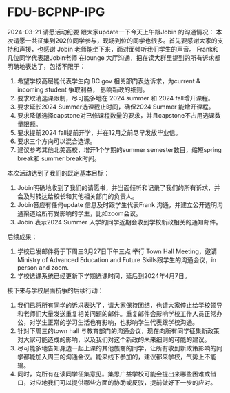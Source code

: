 # FDU-BCPNP-IPG


2024-03-21 请愿活动纪要
跟大家update一下今天上午跟Jobin 的沟通情况：
本次请愿一共征集到202位同学参与，现场到位的同学也很多。首先要感谢大家的支持和声援，也感谢 Jobin  老师能坐下来，面对面倾听我们学生的声音。
Frank和几位同学代表跟Jobin老师  在lounge 大厅沟通，把在读大群里提到的所有诉求都明确地表达了，包括不限于：
1.	希望学校高层能代表学生向 BC gov 相关部门表达诉求，为current & incoming student 争取利益， 影响新政的细则。
2.	要求取消选课限制，尽可能多地在 2024 summer 和 2024 fall增开课程。
3.	要求延长2024 Summer选课截止时间，确保2024 Summer 能增开课程。
4.	要求降低选择capstone对已修课程数量的要求，并且capstone不占用选课数量限额。
5.	要求提前2024 fall提前开学，并在12月之前尽早发放毕业信。
6.	要求三个方向可以混合选课。
7.	建议参考其他北美高校，增开1个学期的summer semester数目，缩短spring break和 summer break时间。

本次活动达到了我们的既定基本目标：
1.	 Jobin明确地收到了我们的请愿书，并当面倾听和记录了我们的所有诉求，并会及时转达给校长和其他相关部门的负责人。
2.	Jobin答应有任何update 信息及时跟学生代表Frank 沟通，并建立公开透明沟通渠道给所有受影响的学生，比如zoom会议。
3.	Jobin 表示2024  Summer  入学的同学近期会收到学校新政相关的通知邮件。

后续成果：
1.	学校已发邮件将于下周三3月27日下午三点 举行  Town Hall Meeting，邀请Ministry of Advanced Education and Future Skills跟学生的沟通会议，in person and  zoom.
2.	学校选课系统已经更新下学期选课时间，延后到2024年4月7日。

接下来与学校层面抗争的后续行动：
1.	我们已将所有同学的诉求表达了，请大家保持团结，也请大家停止给学校领导和老师们大量发送重复相关问题的邮件。重复邮件会影响学校工作人员正常办公，对学生正常的学习生活也有影响，也影响学生代表跟学校沟通。
2.	针对下周三的town  hall 与教育部门的沟通会议，现在向所有同学征集新政策对大家可能造成的影响，以及我们对这个新政的未来细则的可能的建议。
3.	尽可能多地告知身边一起上课的其他族裔的同学，让所有收到新政策影响的同学都能加入周三的沟通会议。能来线下参加的，建议都来学校，气势上不能输。
4.	同时，向所有在读同学征集意见。集思广益学校可能会提出来哪些困难或借口，对应地我们可以提供哪些方面的协助或反驳，提前做好下一步的应对。
